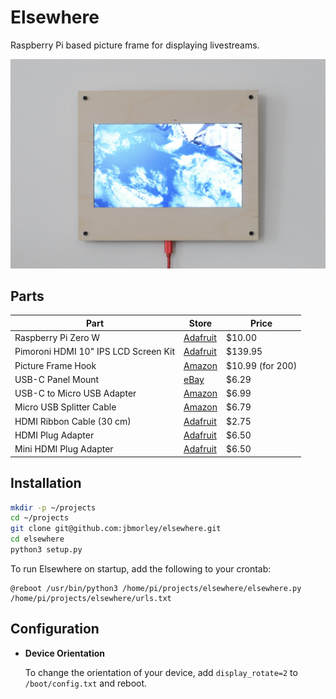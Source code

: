 # Elsewhere

Raspberry Pi based picture frame for displaying livestreams.

![Elsewhere showing a livestream of Earth from the ISS](images/iss.jpg)

## Parts

| **Part**                             | **Store**                                               | **Price**         |
| ------------------------------------ | ------------------------------------------------------- | ----------------- |
| Raspberry Pi Zero W                  | [Adafruit](https://www.adafruit.com/product/3400)       | $10.00            |
| Pimoroni HDMI 10" IPS LCD Screen Kit | [Adafruit](https://www.adafruit.com/product/4337)       | $139.95           |
| Picture Frame Hook                   | [Amazon](https://www.amazon.com/gp/product/B07GLCXVZZ/) | $10.99 (for 200)  |
| USB-C Panel Mount                    | [eBay](https://www.ebay.com/itm/143134180140)           | $6.29             |
| USB-C to Micro USB Adapter           | [Amazon](https://www.amazon.com/gp/product/B07GH5KJH2/) | $6.99             |
| Micro USB Splitter Cable             | [Amazon](https://www.amazon.com/gp/product/B017OPOG58/) | $6.79             |
| HDMI Ribbon Cable (30 cm)            | [Adafruit](https://www.adafruit.com/product/3562)       | $2.75             |
| HDMI Plug Adapter                    | [Adafruit](https://www.adafruit.com/product/3548)       | $6.50             |
| Mini HDMI Plug Adapter               | [Adafruit](https://www.adafruit.com/product/3552)       | $6.50             |

## Installation

```bash
mkdir -p ~/projects
cd ~/projects
git clone git@github.com:jbmorley/elsewhere.git
cd elsewhere
python3 setup.py
```

To run Elsewhere on startup, add the following to your crontab:

```
@reboot /usr/bin/python3 /home/pi/projects/elsewhere/elsewhere.py /home/pi/projects/elsewhere/urls.txt
```

## Configuration

- **Device Orientation**

  To change the orientation of your device, add `display_rotate=2` to `/boot/config.txt` and reboot.
